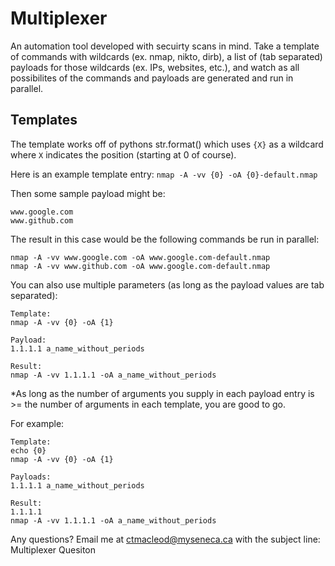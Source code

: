# Multiplexer
An automation tool developed with secuirty scans in mind.  Take a template of commands with wildcards (ex. nmap, nikto, dirb), a list of (tab separated) payloads for those wildcards (ex. IPs, websites, etc.), and watch as all possibilites of the commands and payloads are generated and run in parallel.

## Templates
The template works off of pythons str.format() which uses `{X}` as a wildcard where `X` indicates the position (starting at 0 of course).

Here is an example template entry:
`nmap -A -vv {0} -oA {0}-default.nmap`

Then some sample payload might be:
```
www.google.com
www.github.com
```

The result in this case would be the following commands be run in parallel:
```
nmap -A -vv www.google.com -oA www.google.com-default.nmap
nmap -A -vv www.github.com -oA www.google.com-default.nmap
```

You can also use multiple parameters (as long as the payload values are tab separated):
```
Template:
nmap -A -vv {0} -oA {1}

Payload:
1.1.1.1 a_name_without_periods

Result:
nmap -A -vv 1.1.1.1 -oA a_name_without_periods
```

*As long as the number of arguments you supply in each payload entry is >= the number of arguments in each template, you are good to go.

For example:
```
Template:
echo {0}
nmap -A -vv {0} -oA {1}

Payloads:
1.1.1.1 a_name_without_periods

Result:
1.1.1.1
nmap -A -vv 1.1.1.1 -oA a_name_without_periods 
```

Any questions?  Email me at ctmacleod@myseneca.ca with the subject line: Multiplexer Quesiton
